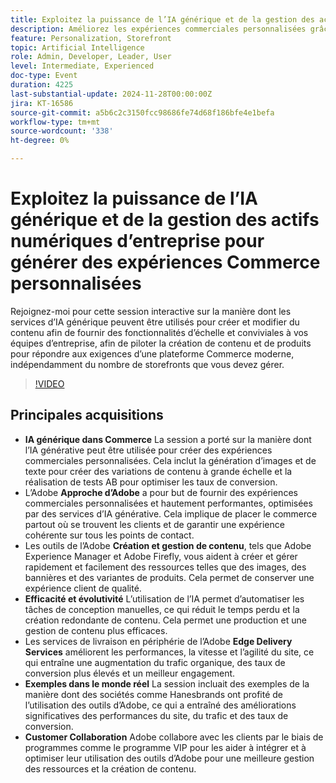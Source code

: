 ```yaml
---
title: Exploitez la puissance de l’IA générique et de la gestion des actifs numériques d’entreprise pour générer des expériences Commerce personnalisées
description: Améliorez les expériences commerciales personnalisées grâce à l’IA générative, en exploitant les outils d’Adobe tels que Experience Manager et Firefly pour une création et une gestion de contenu efficaces, de meilleures performances du site et des taux de conversion plus élevés, comme le montrent des exemples réels tels que Hanesbrands.
feature: Personalization, Storefront
topic: Artificial Intelligence
role: Admin, Developer, Leader, User
level: Intermediate, Experienced
doc-type: Event
duration: 4225
last-substantial-update: 2024-11-28T00:00:00Z
jira: KT-16586
source-git-commit: a5b6c2c3150fcc98686fe74d68f186bfe4e1befa
workflow-type: tm+mt
source-wordcount: '338'
ht-degree: 0%

---
```



# Exploitez la puissance de l’IA générique et de la gestion des actifs numériques d’entreprise pour générer des expériences Commerce personnalisées

Rejoignez-moi pour cette session interactive sur la manière dont les services d’IA générique peuvent être utilisés pour créer et modifier du contenu afin de fournir des fonctionnalités d’échelle et conviviales à vos équipes d’entreprise, afin de piloter la création de contenu et de produits pour répondre aux exigences d’une plateforme Commerce moderne, indépendamment du nombre de storefronts que vous devez gérer.

>[!VIDEO](https://video.tv.adobe.com/v/3440500/?learn=on&enablevpops)

## Principales acquisitions

* **IA générique dans Commerce** La session a porté sur la manière dont l’IA générative peut être utilisée pour créer des expériences commerciales personnalisées. Cela inclut la génération d’images et de texte pour créer des variations de contenu à grande échelle et la réalisation de tests AB pour optimiser les taux de conversion.
* L’Adobe **Approche d’Adobe** a pour but de fournir des expériences commerciales personnalisées et hautement performantes, optimisées par des services d’IA générative. Cela implique de placer le commerce partout où se trouvent les clients et de garantir une expérience cohérente sur tous les points de contact.
* Les outils de l’Adobe **Création et gestion de contenu**, tels que Adobe Experience Manager et Adobe Firefly, vous aident à créer et gérer rapidement et facilement des ressources telles que des images, des bannières et des variantes de produits. Cela permet de conserver une expérience client de qualité.
* **Efficacité et évolutivité** L’utilisation de l’IA permet d’automatiser les tâches de conception manuelles, ce qui réduit le temps perdu et la création redondante de contenu. Cela permet une production et une gestion de contenu plus efficaces.
* Les services de livraison en périphérie de l’Adobe **Edge Delivery Services** améliorent les performances, la vitesse et l’agilité du site, ce qui entraîne une augmentation du trafic organique, des taux de conversion plus élevés et un meilleur engagement.
* **Exemples dans le monde réel** La session incluait des exemples de la manière dont des sociétés comme Hanesbrands ont profité de l’utilisation des outils d’Adobe, ce qui a entraîné des améliorations significatives des performances du site, du trafic et des taux de conversion.
* **Customer Collaboration** Adobe collabore avec les clients par le biais de programmes comme le programme VIP pour les aider à intégrer et à optimiser leur utilisation des outils d’Adobe pour une meilleure gestion des ressources et la création de contenu.